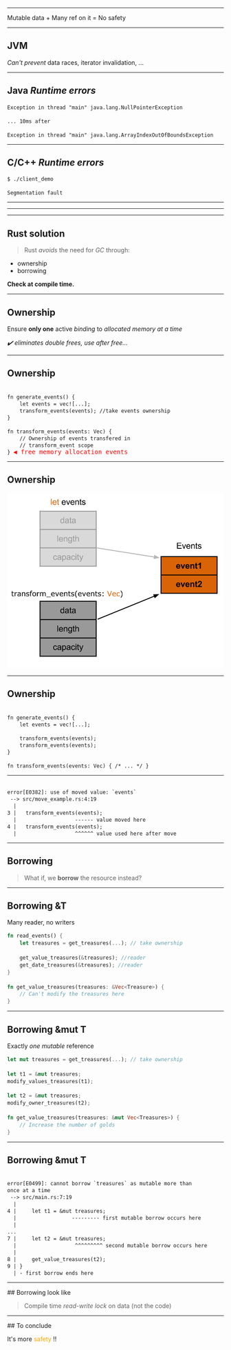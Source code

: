 
<!-- .slide: data-background="assets/img/safety.gif" -->

---

<p><span>Mutable data</span><!-- .element: class="fragment" -->  +  <span>Many ref on it</span><!-- .element: class="fragment" --> = <span> No safety</span><!-- .element: class="fragment" --></p> 

---

## JVM

_Can't prevent_ data races, iterator invalidation, ...

---

## Java _Runtime errors_
```
Exception in thread "main" java.lang.NullPointerException

... 10ms after

Exception in thread "main" java.lang.ArrayIndexOutOfBoundsException
```

---

## C/C++ _Runtime errors_

```
$ ./client_demo

Segmentation fault
```

---

<!-- .slide: data-background="assets/img/debuger_rescue.gif" -->


---

<!-- .slide: data-background="assets/img/dont_want.gif" -->

---

## Rust solution

> Rust _avoids_ the need for _GC_ through:

* ownership 
* borrowing

**Check at compile time.**
<!-- .element: class="fragment" --> 

---

## Ownership

Ensure **only one** active _binding_ to _allocated memory at a time_

_✔️ eliminates double frees, use after free..._  <!-- .element: class="fragment" -->

---

## Ownership

<pre><code data-trim data-noescape class="rust"> 
fn generate_events() {
    let <span class="fragment highlight-mark">events</span> = vec![...];
    transform_events(events); //take events ownership
}

fn transform_events(<span class="fragment highlight-mark">events</span>: Vec<Event>) {
    // Ownership of events transfered in
    // transform_event scope 
} <span class="fragment" style="color:red;font-size:larger;">◀️ free memory allocation events</span>
</code></pre> 


---

## Ownership

![vec_ownership](assets/img/ownership_events_example.svg) <!-- .element: width="70%" style="background-color:white;" -->

---

## Ownership

<pre><code data-trim data-noescape class="rust"> 
fn generate_events() {
    let events = vec![...];

    transform_events(events);
    <span class="fragment highlight-mark">transform_events(events);</span> 
}

fn transform_events(events: Vec<Event>) { /* ... */ }
</code></pre> 

---

<pre><code data-trim data-noescape class="rust"> 
error[E0382]: use of moved value: `events`
 --> src/move_example.rs:4:19
  |
3 |   transform_events(events);
  |                   <span class="fragment highlight-mark">------ value moved here</span>
4 |   transform_events(events);
  |                   <span class="fragment highlight-mark">^^^^^^ value used here after move</span>
</code></pre> 
<!-- .element class="fragment" -->


---

## Borrowing

> What if, we **borrow** the resource instead?

---

## Borrowing &T

Many reader, no writers

``` rust
fn read_events() {
    let treasures = get_treasures(...); // take ownership

    get_value_treasures(&treasures); //reader
    get_date_treasures(&treasures); //reader
}

fn get_value_treasures(treasures: &Vec<Treasure>) {
    // Can't modify the treasures here
}
```

---

## Borrowing &mut T

Exactly _one mutable_ reference

``` rust
let mut treasures = get_treasures(...); // take ownership

let t1 = &mut treasures;
modify_values_treasures(t1);

let t2 = &mut treasures;
modify_owner_treasures(t2);

fn get_value_treasures(treasures: &mut Vec<Treasures>) {
    // Increase the number of golds
}
```

---

## Borrowing &mut T

<pre><code data-trim data-noescape class="rust">
error[E0499]: cannot borrow `treasures` as mutable more than 
once at a time
 --> src/main.rs:7:19
  |
4 |     let t1 = &mut treasures;
  |                  <span class="fragment highlight-mark">--------- first mutable borrow occurs here</span> 
  |                              
...
7 |     let t2 = &mut treasures; 
  |                   <span class="fragment highlight-mark">^^^^^^^^^ second mutable borrow occurs here</span> 
  |                             
8 |     get_value_treasures(t2);
9 | }
  | - first borrow ends here
</code></pre>

---

## Borrowing look like

> Compile time _read-write lock_ on data (not the code)

---

## To conclude

<p>It's more <span style="color:orange;"> safety</span> !! </p><!-- .element class="big" -->